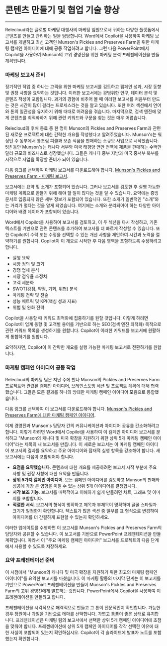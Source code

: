 # 콘텐츠 만들기 및 협업 기술 향상
---
Relecloud라는 글로벌 마케팅 대행사의 마케팅 임원으로서 귀하는 다양한 플랫폼에서 콘텐츠를 만들고 관리하는 일을 담당합니다. Word에서 Copilot을 사용하여 마케팅 보고서를 개발하고 최신 고객인 Munson's Pickles and Preserves Farm을 위한 마케팅 캠페인 아이디어에 대해 공동 작업하려고 합니다. 그런 다음 PowerPoint에서 Copilot을 사용하여 Munson의 고위 경영진을 위한 마케팅 분석 프레젠테이션을 만들 계획입니다.

### 마케팅 보고서 준비

정기적인 작업 중 하나는 고객을 위한 마케팅 보고서를 검토하고 캠페인 성과, 시장 동향 및 권장 사항을 요약하는 것입니다. 이러한 보고서에는 광범위한 연구, 데이터 분석 및 콘텐츠 작성이 포함됩니다. 과거의 경험에 비추어 볼 때 이러한 보고서를 처음부터 만드는 것은 시간이 많이 걸리는 프로세스라는 것을 알고 있습니다. 또한 여러 섹션에서 언어와 톤의 일관성을 유지하기 위해 때때로 어려움을 겪습니다. 마지막으로, 검색 엔진에 맞게 콘텐츠를 최적화하기 위해 관련 키워드와 구문을 찾는 것은 매우 어렵습니다.

Relecloud의 후배 동료 중 한 명이 Munson의 Pickles and Preserves Farm과 관련된 새로운 프로젝트에 대한 간략한 개요를 작성했다고 알려주었습니다. Munson's는 워싱턴 주 동부에서 통조림 피클과 보존 식품을 판매하는 소규모 사업으로 시작했습니다. 5년 동안 Munson's는 캐나다 서부와 미국 태평양 연안 전역에 제품을 판매하는 수백만 달러 규모의 비즈니스로 성장했습니다. 그들은 캐나다 중부 지방과 미국 중서부 북부를 시작으로 사업을 확장할 준비가 되어 있습니다.

다음 링크를 선택하여 마케팅 보고서를 다운로드해야 합니다. [Munson's Pickles and Preserves Farm - 마케팅 보고서](https://edxinteractivepage.blob.core.windows.net/ms-4004/Marketing%20Report%20for%20Munson%27s%20Pickles%20and%20Preserves%20Farm.docx).

보고서에는 요약 및 소개가 포함되어 있습니다. 그러나 보고서를 검토한 후 실행 가능한 마케팅 계획으로 만들기 위해 해야 할 일이 많다는 것을 알 수 있습니다. 요약에는 증빙 문서로 입증되지 않은 세부 정보가 포함되어 있습니다. 또한 소개가 일반적인 "소개"와는 거리가 멀다는 것을 알게 되었습니다. 여기에는 소개와 분리되어야 하는 다양한 아이디어와 배경 데이터가 포함되어 있습니다.

Word에서 Copilot을 사용하여 보고서를 검토하고, 이 두 섹션을 다시 작성하고, 기존 텍스트를 기반으로 관련 콘텐츠를 추가하여 보고서를 더 빠르게 작성할 수 있습니다. 또한 Copilot이 수락 또는 수정을 선택할 수 있는 개선 사항을 제안하여 시간과 노력을 절약하기를 원합니다. Copilot이 이 개요로 시작한 후 다음 영역을 포함하도록 수정하려고 합니다.

 -  실행 요약
 -  시장 정의 및 크기
 -  경쟁 업체 분석
 -  시장 점유율 추정치
 -  고객 세분화
 -  SWOT(강점, 약점, 기회, 위협) 분석
 -  마케팅 전략 및 전술
 -  성능 메트릭 및 KPI(핵심 성과 지표)
 -  위험 및 완화 전략

Copilot을 사용할 때 키워드 최적화에 집중하기를 원할 것입니다. 이렇게 하려면 Copilot이 업계 동향 및 고객별 용어를 기반으로 하는 SEO(검색 엔진 최적화) 목적으로 관련 키워드 목록을 생성하기를 원합니다. Copilot이 이러한 키워드를 보고서에 원활하게 통합하기를 원합니다.

요약하자면, Copilot이 이 간략한 개요를 실행 가능한 마케팅 보고서로 전환하기를 원합니다.

### 마케팅 캠페인 아이디어 공동 작업

Relecloud의 마케팅 팀은 지난 주에 만나 Munson의 Pickles and Preserves Farm 프로젝트와 관련된 캠페인 아이디어, 브레인스토밍 세션 및 프로젝트 계획에 대해 협력했습니다. 그들은 모든 결과를 하나의 방대한 마케팅 캠페인 아이디어 모음으로 통합했습니다.

다음 링크를 선택하여 이 보고서를 다운로드해야 합니다. [Munson's Pickles and Preserves Farm에 대한 마케팅 캠페인 아이디어](https://edxinteractivepage.blob.core.windows.net/ms-4004/Marketing%20Campaign%20Ideas%20for%20Munson%27s%20Pickles%20and%20Preserves%20Farm.docx).

이제 경영진과 Munson's 담당자 간의 커뮤니케이션과 아이디어 공유를 간소화하려고 합니다. 이렇게 하려면 Word에서 Copilot을 사용하여 이 캠페인 아이디어 보고서를 분석하고 "Munson의 캐나다 및 미국 확장을 지원하기 위한 상위 5개 마케팅 캠페인 아이디어"라는 제목의 새 보고서를 만듭니다. 이 새로운 보고서는 이 마케팅 캠페인 아이디어 보고서의 결과를 요약하고 주요 아이디어와 잠재적 실행 항목을 강조해야 합니다. 새 보고서에는 다음이 포함되어야 합니다.

 -  **요점을 요약했습니다**. 콘텐츠에 대한 개요를 제공하려면 보고서 시작 부분에 주요 사항 및 권장 사항에 대한 요약을 만듭니다.
 -  **상위 5가지 캠페인 아이디어**. 모든 캠페인 아이디어를 검토하고 Munson의 판매와 성공에 가장 큰 영향을 미칠 수 있는 상위 5개 아이디어를 결정합니다.
 -  **시각 보조 기능**. 보고서를 매력적이고 이해하기 쉽게 만들려면 차트, 그래프 및 이미지를 포함합니다.
 -  **적절한 서식**. 보고서의 형식이 명확하고 제목과 부제목이 명확하며 글꼴 스타일과 크기가 일정한지 확인합니다. 텍스트가 많은 섹션 중 일부를 표 형식으로 변경하여 아이디어를 더 간결하게 표현할 수 있는지 확인하세요.

이러한 업데이트를 수행하면 이 보고서를 Munson's Pickles and Preserves Farm의 담당자와 공유할 수 있습니다. 이 보고서를 기반으로 PowerPoint 프레젠테이션을 만들 계획입니다. 따라서 이 "주요 마케팅 캠페인 아이디어" 보고서를 프로젝트의 다음 단계에서 사용할 수 있도록 저장하세요.

### 요약 프레젠테이션 준비

이 시점에서 "Munson의 캐나다 및 미국 확장을 지원하기 위한 최고의 마케팅 캠페인 아이디어"를 요약한 보고서를 마쳤습니다. 이 마케팅 활동의 마지막 단계는 이 보고서를 기반으로 PowerPoint 프레젠테이션을 만들어 Munson's Pickles and Preserves Farm의 고위 경영진에게 발표하는 것입니다. PowerPoint에서 Copilot을 사용하여 이 프레젠테이션을 만들려고 합니다.

프레젠테이션을 시각적으로 매력적으로 만들고 그 톤이 전문적인지 확인합니다. 가능한 경우 정원이나 과일을 기반으로 테마를 선택합니다. 가볍고 통풍이 좋은 상태로 유지합니다. 프레젠테이션은 마케팅 팀의 보고서에서 선택한 상위 5개 캠페인 아이디어에 초점을 맞춰야 합니다. 프레젠테이션에 상위 5개 캠페인 아이디어를 각각 선택한 이유에 대한 사실이 포함되어 있는지 확인하십시오. Copilot이 각 슬라이드에 발표자 노트를 포함했는지 확인합니다.
